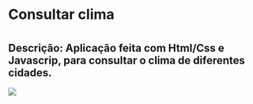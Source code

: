 <h1>Consultar clima<h1>

<h2><b>Descrição:</b> Aplicação feita com Html/Css e Javascrip, para consultar o clima de diferentes cidades.</h2>

<img src="![clima1](https://user-images.githubusercontent.com/88890771/133341914-03e5dc6b-78e0-45a7-91e1-636ddbe0ff31.png)"></img></br>


  
